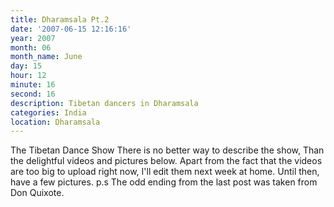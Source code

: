```yaml
---
title: Dharamsala Pt.2
date: '2007-06-15 12:16:16'
year: 2007
month: 06
month_name: June
day: 15
hour: 12
minute: 16
second: 16
description: Tibetan dancers in Dharamsala
categories: India
location: Dharamsala
---
```

The Tibetan Dance Show There is no better way to describe the show, Than the delightful videos and pictures below. Apart from the fact that the videos are too big to upload right now, I'll edit them next week at home. Until then, have a few pictures. p.s The odd ending from the last post was taken from Don Quixote.

